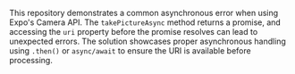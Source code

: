 This repository demonstrates a common asynchronous error when using Expo's Camera API. The `takePictureAsync` method returns a promise, and accessing the `uri` property before the promise resolves can lead to unexpected errors. The solution showcases proper asynchronous handling using `.then()` or `async/await` to ensure the URI is available before processing.